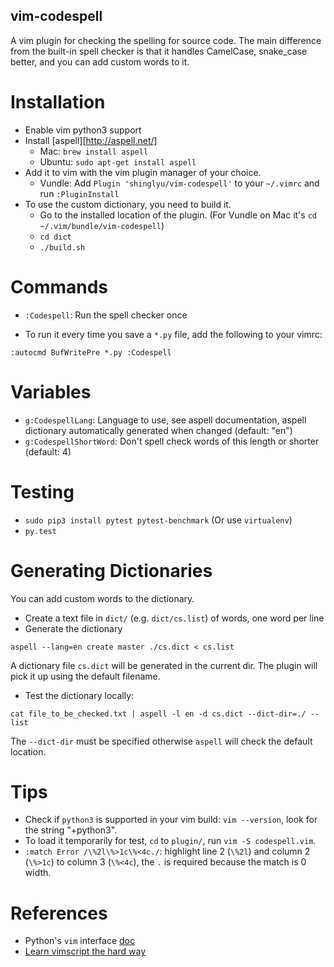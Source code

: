 vim-codespell
---------------------
A vim plugin for checking the spelling for source code. The main difference from the built-in spell checker is that it handles CamelCase, snake_case better, and you can add custom words to it.

# Installation
* Enable vim python3 support
* Install [aspell][http://aspell.net/]
  * Mac: `brew install aspell`
  * Ubuntu: `sudo apt-get install aspell`
* Add it to vim with the vim plugin manager of your choice.
  * Vundle: Add `Plugin 'shinglyu/vim-codespell'` to your `~/.vimrc` and run `:PluginInstall`
* To use the custom dictionary, you need to build it.
  * Go to the installed location of the plugin. (For Vundle on Mac it's `cd ~/.vim/bundle/vim-codespell`)
  * `cd dict`
  * `./build.sh`

# Commands
* `:Codespell`: Run the spell checker once

* To run it every time you save a `*.py` file, add the following to your vimrc:
```
:autocmd BufWritePre *.py :Codespell
```

# Variables
* `g:CodespellLang`: Language to use, see aspell documentation, aspell dictionary automatically generated when changed (default: "en")
* `g:CodespellShortWord`: Don't spell check words of this length or shorter (default: 4)

# Testing
* `sudo pip3 install pytest pytest-benchmark` (Or use `virtualenv`)
* `py.test`

# Generating Dictionaries
You can add custom words to the dictionary.

* Create a text file in `dict/` (e.g. `dict/cs.list`) of words, one word per line
* Generate the dictionary
```
aspell --lang=en create master ./cs.dict < cs.list
```

A dictionary file `cs.dict` will be generated in the current dir. The plugin will pick it up using the default filename.

* Test the dictionary locally:
```
cat file_to_be_checked.txt | aspell -l en -d cs.dict --dict-dir=./ --list
```

The `--dict-dir` must be specified otherwise `aspell` will check the default location.

# Tips
* Check if `python3` is supported in your vim build: `vim --version`, look for the string "+python3".
* To load it temporarily for test, `cd` to `plugin/`, run `vim -S codespell.vim`.
* `:match Error /\%2l\%>1c\%<4c./`: highlight line 2 (`\%2l`) and column 2 (`\%>1c`) to column 3 (`\%<4c`), the `.` is required because the match is 0 width.

# References
* Python's `vim` interface [doc](http://vimdoc.sourceforge.net/htmldoc/if_pyth.html)
* [Learn vimscript the hard way](http://learnvimscriptthehardway.stevelosh.com)
